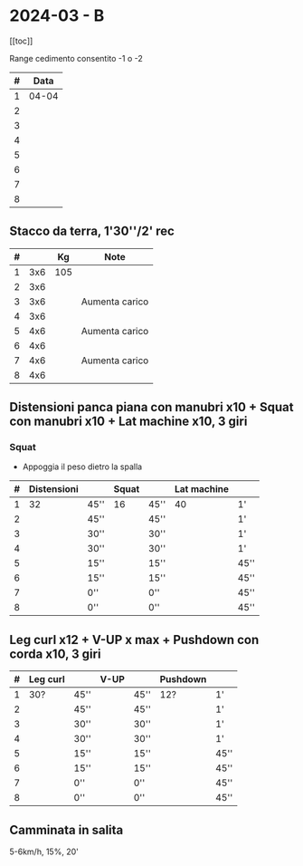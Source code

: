 # 2024-03 - B

[[toc]]

Range cedimento consentito -1 o -2

| #   | Data |
| --- | ---- |
| 1   | 04-04 |
| 2   |      |
| 3   |      |
| 4   |      |
| 5   |      |
| 6   |      |
| 7   |      |
| 8   |      |

## Stacco da terra, 1'30''/2' rec

| #   |     | Kg  | Note           |
| --- | --- | --- | -------------- |
| 1   | 3x6 | 105 |                |
| 2   | 3x6 |     |                |
| 3   | 3x6 |     | Aumenta carico |
| 4   | 3x6 |     |                |
| 5   | 4x6 |     | Aumenta carico |
| 6   | 4x6 |     |                |
| 7   | 4x6 |     | Aumenta carico |
| 8   | 4x6 |     |                |

## Distensioni panca piana con manubri x10  + Squat con manubri x10 + Lat machine x10, 3 giri

### Squat

- Appoggia il peso dietro la spalla

| #   | Distensioni |      | Squat |      | Lat machine |      |
| --- | ----------- | ---- | ----- | ---- | ----------- | ---- |
| 1   | 32          | 45'' | 16    | 45'' | 40          | 1'   |
| 2   |             | 45'' |       | 45'' |             | 1'   |
| 3   |             | 30'' |       | 30'' |             | 1'   |
| 4   |             | 30'' |       | 30'' |             | 1'   |
| 5   |             | 15'' |       | 15'' |             | 45'' |
| 6   |             | 15'' |       | 15'' |             | 45'' |
| 7   |             | 0''  |       | 0''  |             | 45'' |
| 8   |             | 0''  |       | 0''  |             | 45'' |

## Leg curl x12  + V-UP x max + Pushdown con corda x10, 3 giri

| #   | Leg curl |      | V-UP |      | Pushdown |      |
| --- | -------- | ---- | ---- | ---- | -------- | ---- |
| 1   | 30?      | 45'' |      | 45'' | 12?      | 1'   |
| 2   |          | 45'' |      | 45'' |          | 1'   |
| 3   |          | 30'' |      | 30'' |          | 1'   |
| 4   |          | 30'' |      | 30'' |          | 1'   |
| 5   |          | 15'' |      | 15'' |          | 45'' |
| 6   |          | 15'' |      | 15'' |          | 45'' |
| 7   |          | 0''  |      | 0''  |          | 45'' |
| 8   |          | 0''  |      | 0''  |          | 45'' |

## Camminata in salita

5-6km/h, 15%, 20'
